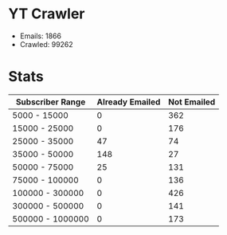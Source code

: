# YT Crawler
- Emails: 1866
- Crawled: 99262

# Stats
| Subscriber Range  | Already Emailed | Not Emailed |
|-------|-------|-------|
| 5000 - 15000 | 0 | 362 |
| 15000 - 25000 | 0 | 176 |
| 25000 - 35000 | 47 | 74 |
| 35000 - 50000 | 148 | 27 |
| 50000 - 75000 | 25 | 131 |
| 75000 - 100000 | 0 | 136 |
| 100000 - 300000 | 0 | 426 |
| 300000 - 500000 | 0 | 141 |
| 500000 - 1000000 | 0 | 173 |
